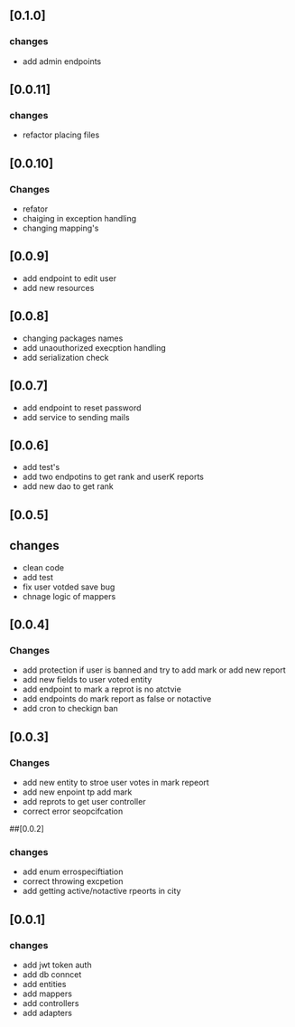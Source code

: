 
## [0.1.0]
### changes
- add admin endpoints 


## [0.0.11]
### changes
- refactor placing files 


## [0.0.10]
### Changes
- refator
- chaiging in exception handling 
- changing mapping's


## [0.0.9]
- add endpoint to edit user 
- add new resources 

## [0.0.8]
- changing packages names 
- add unaouthorized  execption handling  
- add serialization check 

## [0.0.7]
- add endpoint to reset password 
- add service to sending mails 

## [0.0.6]
- add test's 
- add two endpotins to get rank and userK reports 
- add new dao to get rank 


## [0.0.5]
## changes 
- clean code 
- add test
- fix user votded save bug 
- chnage logic of mappers 


## [0.0.4]
### Changes
- add protection if user is banned and try to add mark or add new report 
- add new fields to user voted entity
- add endpoint to mark a reprot is no atctvie
- add endpoints do mark report as false or notactive
- add cron to checkign ban 

## [0.0.3]
### Changes 
- add new entity to stroe user votes in mark repeort
- add new enpoint tp add mark
- add reprots to get user controller 
- correct  error seopcifcation 


##[0.0.2]
### changes
- add enum errospeciftiation 
- correct throwing excpetion 
- add getting active/notactive rpeorts in city 


## [0.0.1]
### changes
- add jwt token auth 
- add db conncet
- add entities
- add mappers 
- add controllers 
- add adapters 